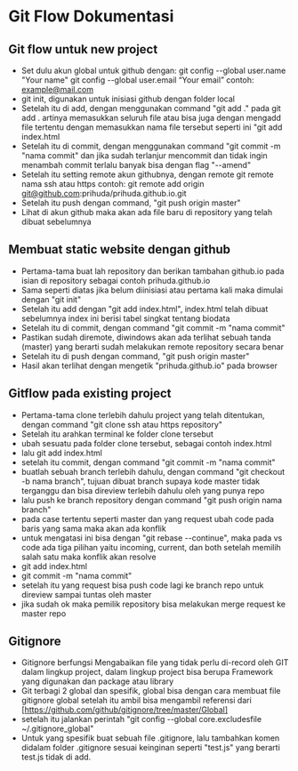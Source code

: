 # Git Flow Dokumentasi

## Git flow untuk new project

- Set dulu akun global untuk github dengan:
git config --global user.name "Your name"
git config --global user.email “Your email” contoh: example@mail.com
- git init, digunakan untuk inisiasi github dengan folder local
- Setelah itu di add, dengan menggunakan command "git add ." pada git add . artinya memasukkan seluruh file atau bisa juga dengan mengadd file tertentu dengan memasukkan nama file tersebut seperti ini "git add index.html
- Setelah itu di commit, dengan menggunakan command "git commit -m "nama commit" dan jika sudah terlanjur mencommit dan tidak ingin menambah commit terlalu banyak bisa dengan flag "--amend"
- Setelah itu setting remote akun githubnya, dengan remote git remote nama ssh atau https
contoh: git remote add origin git@github.com:prihuda/prihuda.github.io.git
- Setelah itu push dengan command, "git push origin master"
- Lihat di akun github maka akan ada file baru di repository yang telah dibuat sebelumnya

## Membuat static website dengan github

- Pertama-tama buat lah repository dan berikan tambahan github.io pada isian di repository sebagai contoh prihuda.github.io
- Sama seperti diatas jika belum diinisiasi atau pertama kali maka dimulai dengan "git init"
- Setelah itu add dengan "git add index.html", index.html telah dibuat sebelumnya index ini berisi tabel singkat tentang biodata
- Setelah itu di commit, dengan command "git commit -m "nama commit"
- Pastikan sudah diremote, diwindows akan ada terlihat sebuah tanda (master) yang berarti sudah melakukan remote repository secara benar
- Setelah itu di push dengan command, "git push origin master"
- Hasil akan terlihat dengan mengetik "prihuda.github.io" pada browser

## Gitflow pada existing project

- Pertama-tama clone terlebih dahulu project yang telah ditentukan, dengan command "git clone ssh atau https repository"
- Setelah itu arahkan terminal ke folder clone tersebut
-  ubah sesuatu pada folder clone tersebut, sebagai contoh index.html
- lalu git add index.html
- setelah itu commit, dengan command "git commit -m "nama commit"
- buatlah sebuah branch terlebih dahulu, dengan command "git checkout -b nama branch", tujuan dibuat branch supaya kode master tidak terganggu dan bisa direview terlebih dahulu oleh yang punya repo
- lalu push ke branch repository dengan command "git push origin nama branch"
- pada case tertentu seperti master dan yang request ubah code pada baris yang sama maka akan ada konflik
- untuk mengatasi ini bisa dengan "git rebase --continue", maka pada vs code ada tiga pilihan yaitu incoming, current, dan both setelah memilih salah satu maka konflik akan resolve
- git add index.html
- git commit -m "nama commit"
- setelah itu yang request bisa push code lagi ke branch repo untuk direview sampai tuntas oleh master
- jika sudah ok maka pemilik repository bisa melakukan merge request ke master repo

## Gitignore

- Gitignore berfungsi Mengabaikan file yang tidak perlu di-record oleh GIT dalam lingkup project, dalam lingkup project bisa berupa Framework yang digunakan dan package atau library
- Git terbagi 2 global dan spesifik, global bisa dengan cara membuat file gitignore global setelah itu ambil bisa mengambil referensi dari [https://github.com/github/gitignore/tree/master/Global]
- setelah itu jalankan perintah "git config --global core.excludesfile ~/.gitignore_global"
- Untuk yang spesifik buat sebuah file .gitignore, lalu tambahkan komen didalam folder .gitignore sesuai keinginan seperti "test.js" yang berarti test.js tidak di add.
